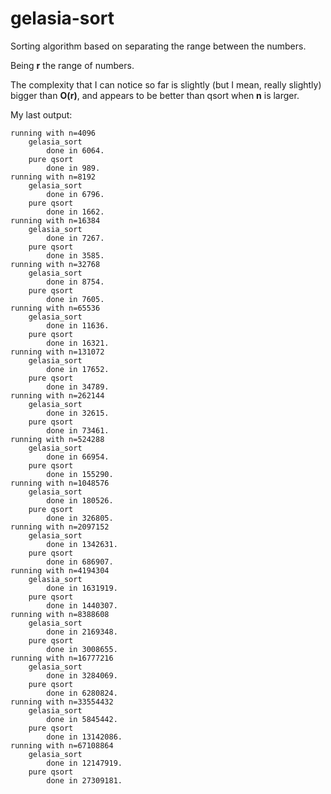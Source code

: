 # gelasia-sort
Sorting algorithm based on separating the range between the numbers.

Being **r** the range of numbers.

The complexity that I can notice so far is slightly (but I mean, really slightly) bigger than **O(r)**,
and appears to be better than qsort when **n** is larger.

My last output:

```
running with n=4096
	gelasia_sort
		done in 6064.
	pure qsort
		done in 989.
running with n=8192
	gelasia_sort
		done in 6796.
	pure qsort
		done in 1662.
running with n=16384
	gelasia_sort
		done in 7267.
	pure qsort
		done in 3585.
running with n=32768
	gelasia_sort
		done in 8754.
	pure qsort
		done in 7605.
running with n=65536
	gelasia_sort
		done in 11636.
	pure qsort
		done in 16321.
running with n=131072
	gelasia_sort
		done in 17652.
	pure qsort
		done in 34789.
running with n=262144
	gelasia_sort
		done in 32615.
	pure qsort
		done in 73461.
running with n=524288
	gelasia_sort
		done in 66954.
	pure qsort
		done in 155290.
running with n=1048576
	gelasia_sort
		done in 180526.
	pure qsort
		done in 326805.
running with n=2097152
	gelasia_sort
		done in 1342631.
	pure qsort
		done in 686907.
running with n=4194304
	gelasia_sort
		done in 1631919.
	pure qsort
		done in 1440307.
running with n=8388608
	gelasia_sort
		done in 2169348.
	pure qsort
		done in 3008655.
running with n=16777216
	gelasia_sort
		done in 3284069.
	pure qsort
		done in 6280824.
running with n=33554432
	gelasia_sort
		done in 5845442.
	pure qsort
		done in 13142086.
running with n=67108864
	gelasia_sort
		done in 12147919.
	pure qsort
		done in 27309181.
```
